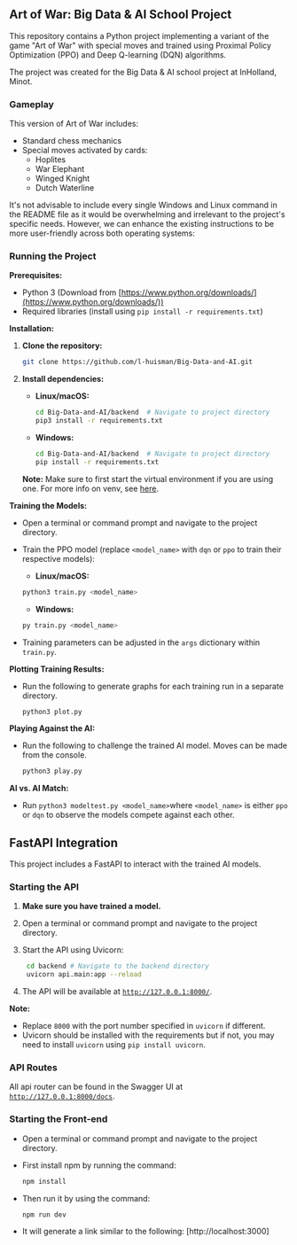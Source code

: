 ## Art of War: Big Data & AI School Project

This repository contains a Python project implementing a variant of the game "Art of War" with special moves and trained
using Proximal Policy Optimization (PPO) and Deep Q-learning (DQN) algorithms.

The project was created for the Big Data & AI school project at InHolland, Minot.

### Gameplay

This version of Art of War includes:

* Standard chess mechanics
* Special moves activated by cards:
    * Hoplites
    * War Elephant
    * Winged Knight
    * Dutch Waterline

It's not advisable to include every single Windows and Linux command in the README file as it would be overwhelming and
irrelevant to the project's specific needs. However, we can enhance the existing instructions to be more user-friendly
across both operating systems:

### Running the Project

**Prerequisites:**

* Python 3 (Download from [https://www.python.org/downloads/](https://www.python.org/downloads/))
* Required libraries (install using `pip install -r requirements.txt`)

**Installation:**

1. **Clone the repository:**

   ```bash
   git clone https://github.com/l-huisman/Big-Data-and-AI.git
   ```

2. **Install dependencies:**

    * **Linux/macOS:**

      ```bash
      cd Big-Data-and-AI/backend  # Navigate to project directory
      pip3 install -r requirements.txt
      ```

    * **Windows:**

      ```bash
      cd Big-Data-and-AI/backend  # Navigate to project directory
      pip install -r requirements.txt
      ```
      
    **Note:** Make sure to first start the virtual environment if you are using one. For more info on venv, see [here](https://docs.python.org/3/library/venv.html).


**Training the Models:**

* Open a terminal or command prompt and navigate to the project directory.
* Train the PPO model (replace `<model_name>` with `dqn` or `ppo` to train their respective models):
    * **Linux/macOS:**

     ```bash
     python3 train.py <model_name>
     ```

    * **Windows:**

     ```bash
     py train.py <model_name>
     ```

* Training parameters can be adjusted in the `args` dictionary within `train.py`.

**Plotting Training Results:**

* Run the following to generate graphs for each training run in a separate directory.
    ```bash 
    python3 plot.py
    ```

**Playing Against the AI:**

* Run the following to challenge the trained AI model. Moves can be made from the console.
    ```bash 
    python3 play.py
    ```

**AI vs. AI Match:**

* Run `python3 modeltest.py <model_name>`where `<model_name>` is either `ppo` or `dqn` to observe the models compete
  against each other.


## FastAPI Integration

This project includes a FastAPI to interact with the trained AI models. 

### Starting the API

1. **Make sure you have trained a model.** 
2. Open a terminal or command prompt and navigate to the project directory.
3. Start the API using Uvicorn:

   ```bash
    cd backend # Navigate to the backend directory
    uvicorn api.main:app --reload
   ```

4. The API will be available at [`http://127.0.0.1:8000/`](http://127.0.0.1:8000/).

**Note:** 
  * Replace `8000` with the port number specified in `uvicorn` if different.
  * Uvicorn should be installed with the requirements but if not, you may need to install `uvicorn` using `pip install uvicorn`.

### API Routes

All api router can be found in the Swagger UI at [`http://127.0.0.1:8000/docs`](http://127.0.0.1:8000/docs).

### Starting the Front-end
* Open a terminal or command prompt and navigate to the project directory.
* First install npm by running the command:

    ```bash
    npm install
    ```

* Then run it by using the command:

    ```bash
    npm run dev
    ```

* It will generate a link similar to the following: [http://localhost:3000]

